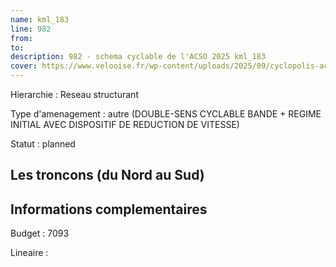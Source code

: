 ```yaml
---
name: kml_183 
line: 982
from: 
to:  
description: 982 - schema cyclable de l'ACSO 2025 kml_183 
cover: https://www.velooise.fr/wp-content/uploads/2025/09/cyclopolis-acso-default.jpg
---
```

Hierarchie : Reseau structurant

Type d'amenagement : autre (DOUBLE-SENS CYCLABLE BANDE + REGIME INITIAL AVEC DISPOSITIF DE REDUCTION DE VITESSE)

Statut : planned

## Les troncons (du Nord au Sud)

## Informations complementaires

Budget  : 7093 

Lineaire :

